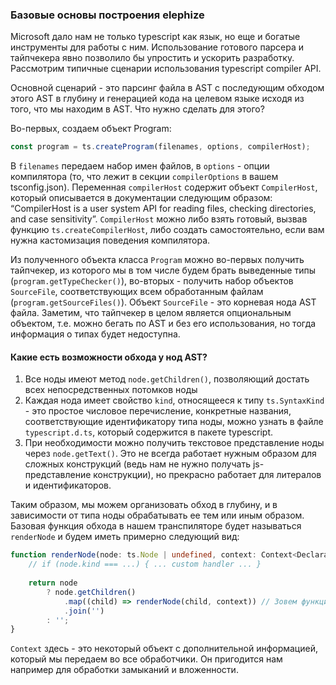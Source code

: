 ### Базовые основы построения elephize

Microsoft дало нам не только typescript как язык, но еще и богатые инструменты для 
работы с ним. Использование готового парсера и тайпчекера явно позволило бы упростить
и ускорить разработку. Рассмотрим типичные сценарии использования typescript compiler
API.

Основной сценарий - это парсинг файла в AST с последующим обходом этого AST в глубину
и генерацией кода на целевом языке исходя из того, что мы находим в AST. Что нужно 
сделать для этого?

Во-первых, создаем объект Program:

```typescript
const program = ts.createProgram(filenames, options, compilerHost);
```

В `filenames` передаем набор имен файлов, в `options` - опции компилятора (то, что лежит
в секции `compilerOptions` в вашем tsconfig.json). Переменная `compilerHost` содержит
объект `CompilerHost`, который описывается в документации следующим образом: 
“CompilerHost is a user system API for reading files, checking directories, and case 
sensitivity”. `CompilerHost` можно либо взять готовый, вызвав функцию
`ts.createCompilerHost`, либо создать самостоятельно, если вам нужна кастомизация
поведения компилятора.

Из полученного объекта класса `Program` можно во-первых получить тайпчекер, из которого
мы в том числе будем брать выведенные типы (`program.getTypeChecker()`), во-вторых -
получить набор объектов `SourceFile`, соответствующих всем обработанным файлам
(`program.getSourceFiles()`). Объект `SourceFile` - это корневая нода AST файла. 
Заметим, что тайпчекер в целом является опциональным объектом, т.е. можно бегать по
AST и без его использования, но тогда информация о типах будет недоступна.

#### Какие есть возможности обхода у нод AST?
1) Все ноды имеют метод `node.getChildren()`, позволяющий достать всех непосредственных
   потомков ноды
2) Каждая нода имеет свойство `kind`, относящееся к типу `ts.SyntaxKind` - это простое
   числовое перечисление, конкретные названия, соответствующие идентификатору типа 
   ноды, можно узнать в файле `typescript.d.ts`, который содержится в пакете typescript.
3) При необходимости можно получить текстовое представление ноды через `node.getText()`.
   Это не всегда работает нужным образом для сложных конструкций (ведь нам не нужно
   получать js-представление конструкции), но прекрасно работает для литералов и 
   идентификаторов.

Таким образом, мы можем организовать обход в глубину, и в зависимости от типа ноды
обрабатывать ее тем или иным образом. Базовая функция обхода в нашем транспиляторе
будет называться `renderNode` и будем иметь примерно следующий вид:
```typescript
function renderNode(node: ts.Node | undefined, context: Context<Declaration>): string {
    // if (node.kind === ...) { ... custom handler ... }
    
    return node
        ? node.getChildren()
            .map((child) => renderNode(child, context)) // Зовем функцию рекурсивно для всех детей
            .join('')
        : '';
}
```
`Context` здесь - это некоторый объект с дополнительной информацией, который мы
передаем во все обработчики. Он пригодится нам например для обработки замыканий и
вложенности.
